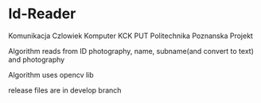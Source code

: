 # Id-Reader
Komunikacja Czlowiek Komputer KCK PUT Politechnika Poznanska Projekt 

Algorithm reads from ID photography, name, subname(and convert to text) and photography

Algorithm uses opencv lib

release files are in develop branch
